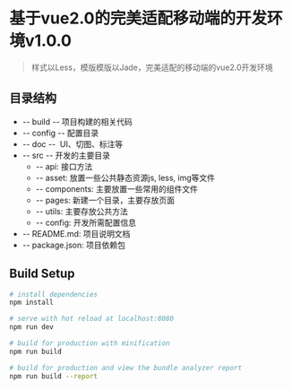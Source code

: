 # 基于vue2.0的完美适配移动端的开发环境v1.0.0

> 样式以Less，模版模版以Jade，完美适配的移动端的vue2.0开发环境

## 目录结构
+ -- build -- 项目构建的相关代码
+ -- config -- 配置目录
+ -- doc --  UI、切图、标注等
+ -- src -- 开发的主要目录
    + -- api: 接口方法
    + -- asset: 放置一些公共静态资源js, less, img等文件
    + -- components: 主要放置一些常用的组件文件
    + -- pages: 新建一个目录，主要存放页面
    + -- utils: 主要存放公共方法
    + -- config: 开发所需配置信息
+ -- README.md: 项目说明文档
+ -- package.json: 项目依赖包

## Build Setup

``` bash
# install dependencies
npm install

# serve with hot reload at localhost:8080
npm run dev

# build for production with minification
npm run build

# build for production and view the bundle analyzer report
npm run build --report
```
